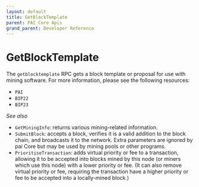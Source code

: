 ```yaml
---
layout: default
title: GetBlockTemplate
parent: PAI Core Apis
grand_parent: Developer Reference
---
```


GetBlockTemplate
========================

The `getblocktemplate` RPC gets a block template or proposal for use with mining software. For more information, please see the following resources:

* `PAI` 
* `BIP22`
* `BIP23`

*See also*

* `GetMiningInfo`: returns various mining-related information.
* `SubmitBlock`: accepts a block, verifies it is a valid addition to the block chain, and broadcasts it to the network. Extra parameters are ignored by pai Core but may be used by mining pools or other programs.
* `PrioritiseTransaction`: adds virtual priority or fee to a transaction, allowing it to be accepted into blocks mined by this node (or miners which use this node) with a lower priority or fee. (It can also remove virtual priority or fee, requiring the transaction have a higher priority or fee to be accepted into a locally-mined block.)
